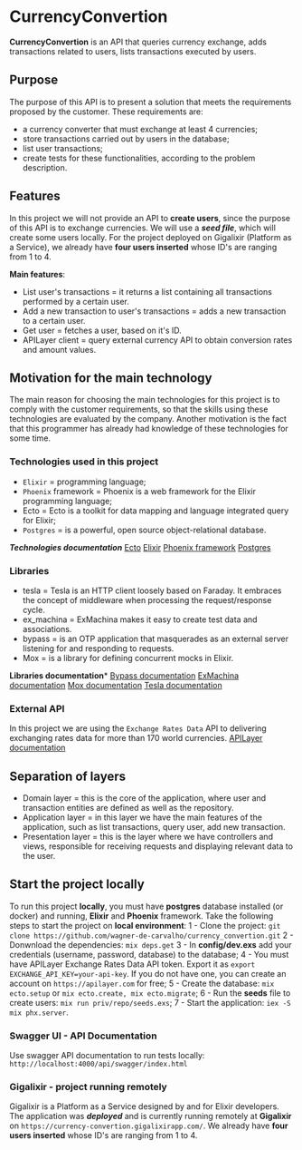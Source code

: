 # CurrencyConvertion
 **CurrencyConvertion** is an API that queries currency exchange, adds transactions related to users, lists transactions executed by users.

## Purpose
The purpose of this API is to present a solution that meets the requirements proposed by the customer. These requirements are: 
- a currency converter that must exchange at least 4 currencies;
- store transactions carried out by users in the database;
- list user transactions;
- create tests for these functionalities, according to the problem description.

## Features
In this project we will not provide an API to **create users**, since the purpose of this API is to exchange currencies. We will use a ***seed file***, which will create some users locally. For the project deployed on Gigalixir (Platform as a Service), we already have **four users inserted** whose ID's are ranging from 1 to 4.

**Main features**:
- List user's transactions = it returns a list containing all transactions performed by a certain user.
- Add a new transaction to user's transactions = adds a new transaction to a certain user.
- Get user = fetches a user, based on it's ID.
- APILayer client = query external currency API to obtain conversion rates and amount values.

## Motivation for the main technology
The main reason for choosing the main technologies for this project is to comply with the customer requirements, so that the skills using these technologies are evaluated by the company.
Another motivation is the fact that this programmer has already had knowledge of these technologies for some time.

### Technologies used in this project
- `Elixir` = programming language;
- `Phoenix` framework = Phoenix is a web framework for the Elixir programming language;
- Ecto = Ecto is a toolkit for data mapping and language integrated query for Elixir;
- `Postgres` = is a powerful, open source object-relational database.

***Technologies documentation***
[Ecto](https://hexdocs.pm/ecto/3.10.3/Ecto.html)
[Elixir](https://hexdocs.pm/elixir/1.14.2/Kernel.html)
[Phoenix framework](https://hexdocs.pm/phoenix/1.7.7/overview.html)
[Postgres](https://www.postgresql.org/docs/current/)

### Libraries
- tesla = Tesla is an HTTP client loosely based on Faraday. It embraces the concept of middleware when processing the request/response cycle.
- ex_machina = ExMachina makes it easy to create test data and associations.
- bypass = is an OTP application that masquerades as an external server listening for and responding to requests. 
- Mox = is a library for defining concurrent mocks in Elixir.

**Libraries documentation***
[Bypass documentation](https://hexdocs.pm/bypass/Bypass.html)
[ExMachina documentation](https://hexdocs.pm/ex_machina/index.html)
[Mox documentation](https://hexdocs.pm/mox/Mox.html)
[Tesla documentation](https://hexdocs.pm/tesla/readme.html)

### External API
In this project we are using the `Exchange Rates Data` API to delivering exchanging rates data for more than 170 world currencies.
[APILayer documentation](https://apilayer.com/marketplace/exchangerates_data-api#endpoints)

## Separation of layers
- Domain layer = this is the core of the application, where user and transaction entities are defined as well as the repository.
- Application layer = in this layer we have the main features of the application, such as list transactions, query user, add new transaction.
- Presentation layer = this is the layer where we have controllers and views, responsible for receiving requests and displaying relevant data to the user.

## Start the project locally
To run this project **locally**, you must have **postgres** database installed (or docker) and running, **Elixir** and **Phoenix** framework.
Take the following steps to start the project on **local environment**:
1 - Clone the project: `git clone https://github.com/wagner-de-carvalho/currency_convertion.git`
2 - Donwnload the dependencies: `mix deps.get`
3 - In **config/dev.exs** add your credentials (username, password, database) to the database;
4 - You must have APILayer Exchange Rates Data API token. Export it as `export EXCHANGE_API_KEY=your-api-key`. If you do not have one, you can create an account on `https://apilayer.com` for free;
5 - Create the database: `mix ecto.setup` or `mix ecto.create, mix ecto.migrate`;
6 - Run the **seeds** file to create users: `mix run priv/repo/seeds.exs`;
7 - Start the application: `iex -S mix phx.server`.

### Swagger UI - API Documentation
Use swagger API documentation to run tests locally:
`http://localhost:4000/api/swagger/index.html`


### Gigalixir - project running remotely
Gigalixir is a Platform as a Service designed by and for Elixir developers.
The application was ***deployed*** and is currently running remotely at **Gigalixir** on `https://currency-convertion.gigalixirapp.com/`.
We already have **four users inserted** whose ID's are ranging from 1 to 4.

